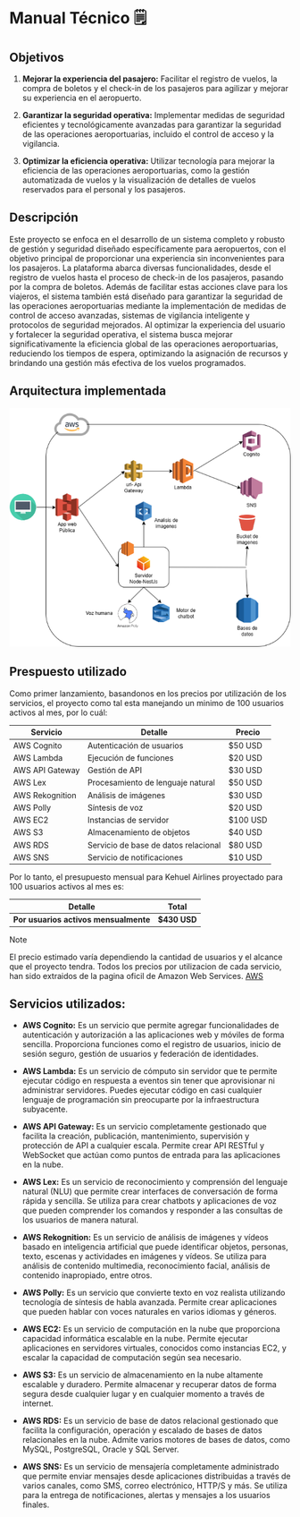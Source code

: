# Manual Técnico 🗒️

## Objetivos

1. **Mejorar la experiencia del pasajero:** Facilitar el registro de vuelos, la compra de boletos y el check-in de los pasajeros para agilizar y mejorar su experiencia en el aeropuerto.

2. **Garantizar la seguridad operativa:** Implementar medidas de seguridad eficientes y tecnológicamente avanzadas para garantizar la seguridad de las operaciones aeroportuarias, incluido el control de acceso y la vigilancia.

3. **Optimizar la eficiencia operativa:** Utilizar tecnología para mejorar la eficiencia de las operaciones aeroportuarias, como la gestión automatizada de vuelos y la visualización de detalles de vuelos reservados para el personal y los pasajeros.

## Descripción

Este proyecto se enfoca en el desarrollo de un sistema completo y robusto de gestión y seguridad diseñado específicamente para aeropuertos, con el objetivo principal de proporcionar una experiencia sin inconvenientes para los pasajeros. La plataforma abarca diversas funcionalidades, desde el registro de vuelos hasta el proceso de check-in de los pasajeros, pasando por la compra de boletos. Además de facilitar estas acciones clave para los viajeros, el sistema también está diseñado para garantizar la seguridad de las operaciones aeroportuarias mediante la implementación de medidas de control de acceso avanzadas, sistemas de vigilancia inteligente y protocolos de seguridad mejorados. Al optimizar la experiencia del usuario y fortalecer la seguridad operativa, el sistema busca mejorar significativamente la eficiencia global de las operaciones aeroportuarias, reduciendo los tiempos de espera, optimizando la asignación de recursos y brindando una gestión más efectiva de los vuelos programados.

## Arquitectura implementada

![arquitectura](./imgs/arquitectura.png)

## Prespuesto utilizado

Como primer lanzamiento, basandonos en los precios por utilización de los servicios, el proyecto como tal esta manejando un minimo de 100 usuarios activos al mes, por lo cuál:

| Servicio        | Detalle                              | Precio   |
| --------------- | ------------------------------------ | -------- |
| AWS Cognito     | Autenticación de usuarios            | $50 USD  |
| AWS Lambda      | Ejecución de funciones               | $20 USD  |
| AWS API Gateway | Gestión de API                       | $30 USD  |
| AWS Lex         | Procesamiento de lenguaje natural    | $50 USD  |
| AWS Rekognition | Análisis de imágenes                 | $30 USD  |
| AWS Polly       | Síntesis de voz                      | $20 USD  |
| AWS EC2         | Instancias de servidor               | $100 USD |
| AWS S3          | Almacenamiento de objetos            | $40 USD  |
| AWS RDS         | Servicio de base de datos relacional | $80 USD  |
| AWS SNS         | Servicio de notificaciones           | $10 USD  |

Por lo tanto, el presupuesto mensual para Kehuel Airlines proyectado para 100 usuarios activos al mes es:

| Detalle                               | Total        |
| ------------------------------------- | ------------ |
| **Por usuarios activos mensualmente** | **$430 USD** |

> [!NOTE]
> El precio estimado varía dependiendo la cantidad de usuarios y el alcance que el proyecto tendra. Todos los precios por utilizacion de cada servicio, han sido extraidos de la pagina oficil de Amazon Web Services. [AWS](https://aws.amazon.com/es/pricing/?nc2=h_ql_pr_ln&aws-products-pricing.sort-by=item.additionalFields.productNameLowercase&aws-products-pricing.sort-order=asc&awsf.Free%20Tier%20Type=*all&awsf.tech-category=*all)

## Servicios utilizados:

- **AWS Cognito:** Es un servicio que permite agregar funcionalidades de autenticación y autorización a las aplicaciones web y móviles de forma sencilla. Proporciona funciones como el registro de usuarios, inicio de sesión seguro, gestión de usuarios y federación de identidades.

- **AWS Lambda:** Es un servicio de cómputo sin servidor que te permite ejecutar código en respuesta a eventos sin tener que aprovisionar ni administrar servidores. Puedes ejecutar código en casi cualquier lenguaje de programación sin preocuparte por la infraestructura subyacente.

- **AWS API Gateway:** Es un servicio completamente gestionado que facilita la creación, publicación, mantenimiento, supervisión y protección de API a cualquier escala. Permite crear API RESTful y WebSocket que actúan como puntos de entrada para las aplicaciones en la nube.

- **AWS Lex:** Es un servicio de reconocimiento y comprensión del lenguaje natural (NLU) que permite crear interfaces de conversación de forma rápida y sencilla. Se utiliza para crear chatbots y aplicaciones de voz que pueden comprender los comandos y responder a las consultas de los usuarios de manera natural.

- **AWS Rekognition:** Es un servicio de análisis de imágenes y vídeos basado en inteligencia artificial que puede identificar objetos, personas, texto, escenas y actividades en imágenes y vídeos. Se utiliza para análisis de contenido multimedia, reconocimiento facial, análisis de contenido inapropiado, entre otros.

- **AWS Polly:** Es un servicio que convierte texto en voz realista utilizando tecnología de síntesis de habla avanzada. Permite crear aplicaciones que pueden hablar con voces naturales en varios idiomas y géneros.

- **AWS EC2:** Es un servicio de computación en la nube que proporciona capacidad informática escalable en la nube. Permite ejecutar aplicaciones en servidores virtuales, conocidos como instancias EC2, y escalar la capacidad de computación según sea necesario.

- **AWS S3:** Es un servicio de almacenamiento en la nube altamente escalable y duradero. Permite almacenar y recuperar datos de forma segura desde cualquier lugar y en cualquier momento a través de internet.

- **AWS RDS:** Es un servicio de base de datos relacional gestionado que facilita la configuración, operación y escalado de bases de datos relacionales en la nube. Admite varios motores de bases de datos, como MySQL, PostgreSQL, Oracle y SQL Server.

- **AWS SNS:** Es un servicio de mensajería completamente administrado que permite enviar mensajes desde aplicaciones distribuidas a través de varios canales, como SMS, correo electrónico, HTTP/S y más. Se utiliza para la entrega de notificaciones, alertas y mensajes a los usuarios finales.
